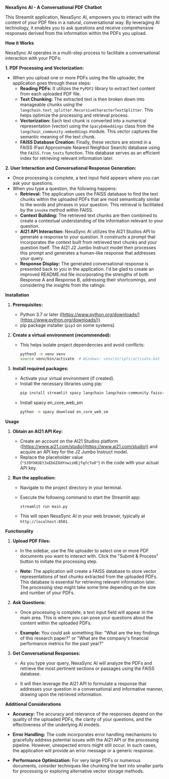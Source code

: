 **NexaSync AI - A Conversational PDF Chatbot**

This Streamlit application, NexaSync AI, empowers you to interact with the content of your PDF files in a natural, conversational way. By leveraging AI technology, it enables you to ask questions and receive comprehensive responses derived from the information within the PDFs you upload.

**How it Works**

NexaSync AI operates in a multi-step process to facilitate a conversational interaction with your PDFs:

**1. PDF Processing and Vectorization:**

- When you upload one or more PDFs using the file uploader, the application goes through these steps:
    - **Reading PDFs:** It utilizes the `PyPDF2` library to extract text content from each uploaded PDF file.
    - **Text Chunking:** The extracted text is then broken down into manageable chunks using the `langchain.text_splitter.RecursiveCharacterTextSplitter`. This helps optimize the processing and retrieval process.
    - **Vectorization:** Each text chunk is converted into a numerical representation (vector) using the `SpacyEmbeddings` class from the `langchain_community.embeddings` module. This vector captures the semantic meaning of the text chunk.
    - **FAISS Database Creation:** Finally, these vectors are stored in a FAISS (Fast Approximate Nearest Neighbor Search) database using the `FAISS.from_texts` function. This database serves as an efficient index for retrieving relevant information later.

**2. User Interaction and Conversational Response Generation:**

- Once processing is complete, a text input field appears where you can ask your questions.
- When you type a question, the following happens:
    - **Retrieval:** The application uses the FAISS database to find the text chunks within the uploaded PDFs that are most semantically similar to the words and phrases in your question. This retrieval is facilitated by the `invoke` method within FAISS.
    - **Context Building:** The retrieved text chunks are then combined to create a contextual understanding of the information relevant to your question.
    - **AI21 API Interaction:** NexaSync AI utilizes the AI21 Studios API to generate a response to your question. It constructs a prompt that incorporates the context built from retrieved text chunks and your question itself. The AI21 J2 Jumbo Instruct model then processes this prompt and generates a human-like response that addresses your query.
    - **Response Display:** The generated conversational response is presented back to you in the application.
    I'd be glad to create an improved README.md file incorporating the strengths of both Response A and Response B, addressing their shortcomings, and considering the insights from the ratings:

**Installation**

1. **Prerequisites:**
   - Python 3.7 or later ([https://www.python.org/downloads/](https://www.python.org/downloads/))
   - pip package installer (`pip3` on some systems)

2. **Create a virtual environment (recommended):**
   - This helps isolate project dependencies and avoid conflicts:
     ```bash
     python3 -m venv venv
     source venv/bin/activate  # Windows: venv\Scripts\activate.bat
     ```

3. **Install required packages:**
   - Activate your virtual environment (if created).
   - Install the necessary libraries using pip:
     ```bash
     pip install streamlit spacy langchain langchain-community faiss-cpu dotenv requests
     ```
   - Install spacy en_core_web_sm
     ```bash
     python -m spacy download en_core_web_sm
     ```

**Usage**

1. **Obtain an AI21 API Key:**
   - Create an account on the AI21 Studios platform ([https://www.ai21.com/studio](https://www.ai21.com/studio)) and acquire an API key for the J2 Jumbo Instruct model.
   - Replace the placeholder value (`"S39YXKUEt3xEbGIOdYnwisHEjfqfcTo0"`) in the code with your actual API key.

2. **Run the application:**
   - Navigate to the project directory in your terminal.
   - Execute the following command to start the Streamlit app:
     ```bash
     streamlit run main.py
     ```

   - This will open NexaSync AI in your web browser, typically at `http://localhost:8501`.

**Functionality**

1. **Upload PDF Files:**
   - In the sidebar, use the file uploader to select one or more PDF documents you want to interact with. Click the "Submit & Process" button to initiate the processing step.

   - **Note:** The application will create a FAISS database to store vector representations of text chunks extracted from the uploaded PDFs. This database is essential for retrieving relevant information later. The processing step might take some time depending on the size and number of your PDFs.

2. **Ask Questions:**
   - Once processing is complete, a text input field will appear in the main area. This is where you can pose your questions about the content within the uploaded PDFs.

   - **Example:** You could ask something like: "What are the key findings of this research paper?" or "What are the company's financial performance metrics for the past year?"

3. **Get Conversational Responses:**
   - As you type your query, NexaSync AI will analyze the PDFs and retrieve the most pertinent sections or passages using the FAISS database.

   - It will then leverage the AI21 API to formulate a response that addresses your question in a conversational and informative manner, drawing upon the retrieved information.

**Additional Considerations**

- **Accuracy:** The accuracy and relevance of the responses depend on the quality of the uploaded PDFs, the clarity of your questions, and the effectiveness of the underlying AI models.

- **Error Handling:** The code incorporates error handling mechanisms to gracefully address potential issues with the AI21 API or the processing pipeline. However, unexpected errors might still occur. In such cases, the application will provide an error message or a generic response.

- **Performance Optimization:** For very large PDFs or numerous documents, consider techniques like chunking the text into smaller parts for processing or exploring alternative vector storage methods.

